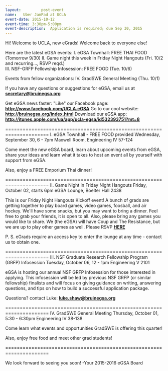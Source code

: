 ```yaml
---
layout:     	post-event
name:	Uber JamPad at UCLA
event-date:	2015-10-12
event-time:	3:30pm-5:00pm
event-description:	Application is required; due Sep 30, 2015
---
```


Hi! 
Welcome to UCLA, new eGrads! Welcome back to everyone else!

Here are the latest eGSA events:
I. eGSA Townhall: FREE THAI FOOD (Tomorrow 9/30)
II. Game night this week in Friday Night Hangouts (Fri. 10/2 and recurring…, RSVP reqd.)  
III. NSF-GRFP Fellowship Infosession: FREE FOOD (Tue. 10/6)

Events from fellow organizations:
IV. GradSWE General Meeting (Thu. 10/1)

If you have any questions or suggestions for eGSA, email us at <b><a href="mailto:secretary@bruinegsa.org">secretary@bruinegsa.org</a></b>

Get eGSA news faster:
"Like" our Facebook page: <b><a href='http://www.facebook.com/UCLA.eGSA' target="_blank">http://www.facebook.com/UCLA.eGSA</a></b>
Go to our cool website: <b><a href='http://bruinegsa.org/index.html' target="_blank">http://bruinegsa.org/index.html</a></b>
Download our eGSA app: <b><a href='http://itunes.apple.com/ua/app/ucla-egsa/id532393751?mt=8' target="_blank">http://itunes.apple.com/ua/app/ucla-egsa/id532393751?mt=8</a></b>

=====================================================================
I. eGSA Townhall - FREE FOOD provided
Wednesday, September 30, 6 - 7pm
Maxwell Room, Engineering IV 57-124

Come meet the new eGSA board, learn about upcoming events from eGSA, share your ideas and learn what it takes to host an event all by yourself with support from eGSA. 

Also, enjoy a FREE Emporium Thai dinner!

=====================================================================
II. Game Night in Friday Night Hangouts
Friday, October 02, starts 6pm
eGSA Lounge, Boelter Hall 2438

This is our Friday Night Hangouts Kickoff event! A bunch of grads are getting together to play board games, video games, foosball, and air hockey. We'll have some snacks, but you may want to bring a dinner. Feel free to grab your friends, it is open to all. Also, please bring any games you would like to share. We (the eGSA) will have Coup and The Resistance, but we are up to play other games as well. Please RSVP <b><a href='https://docs.google.com/forms/d/1a1bg6SCauW571Du9d7mwONLsz6cCfhRbZHDgXdwxros/viewform' target="_blank">HERE</a></b>

P. S. eGrads require an access key to enter the lounge at any time - contact us to obtain one.

=====================================================================
III. NSF Graduate Research Fellowship Program (GRFP) Infosession
Tuesday, October 06, 12 - 1pm
Engineering V 2101

eGSA is hosting our annual NSF GRFP Infosession for those interested in applying.
This infosession will be led by previous NSF GRFP (or similar fellowship) finalists and will focus on giving guidance on writing, answering questions, and tips on how to build a successful application package.

Questions? contact Luke: <b><a href="mailto:luke.shaw@bruinegsa.org">luke.shaw@bruinegsa.org</a></b> 

=====================================================================
IV. GradSWE General Meeting
Thursday, October 01, 5:30 - 6:30pm
Engineering IV 38-138
 
Come learn what events and opportunities GradSWE is offering this quarter!

Also, enjoy free food and meet other grad students!

=====================================================================

We look forward to seeing you soon!
-Your 2015-2016 eGSA Board
